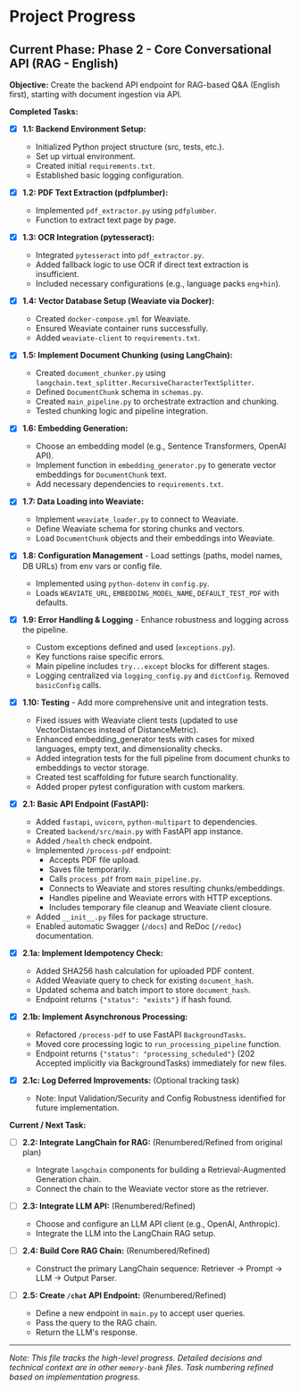 # Project Progress

## Current Phase: Phase 2 - Core Conversational API (RAG - English)

**Objective:** Create the backend API endpoint for RAG-based Q&A (English first), starting with document ingestion via API.

**Completed Tasks:**

*   [x] **1.1: Backend Environment Setup:**
    *   Initialized Python project structure (src, tests, etc.).
    *   Set up virtual environment.
    *   Created initial `requirements.txt`.
    *   Established basic logging configuration.
*   [x] **1.2: PDF Text Extraction (pdfplumber):**
    *   Implemented `pdf_extractor.py` using `pdfplumber`.
    *   Function to extract text page by page.
*   [x] **1.3: OCR Integration (pytesseract):**
    *   Integrated `pytesseract` into `pdf_extractor.py`.
    *   Added fallback logic to use OCR if direct text extraction is insufficient.
    *   Included necessary configurations (e.g., language packs `eng+hin`).
*   [x] **1.4: Vector Database Setup (Weaviate via Docker):**
    *   Created `docker-compose.yml` for Weaviate.
    *   Ensured Weaviate container runs successfully.
    *   Added `weaviate-client` to `requirements.txt`.
*   [x] **1.5: Implement Document Chunking (using LangChain):**
    *   Created `document_chunker.py` using `langchain.text_splitter.RecursiveCharacterTextSplitter`.
    *   Defined `DocumentChunk` schema in `schemas.py`.
    *   Created `main_pipeline.py` to orchestrate extraction and chunking.
    *   Tested chunking logic and pipeline integration.
*   [x] **1.6: Embedding Generation:**
    *   Choose an embedding model (e.g., Sentence Transformers, OpenAI API).
    *   Implement function in `embedding_generator.py` to generate vector embeddings for `DocumentChunk` text.
    *   Add necessary dependencies to `requirements.txt`.
*   [x] **1.7: Data Loading into Weaviate:**
    *   Implement `weaviate_loader.py` to connect to Weaviate.
    *   Define Weaviate schema for storing chunks and vectors.
    *   Load `DocumentChunk` objects and their embeddings into Weaviate.
*   [x] **1.8: Configuration Management** - Load settings (paths, model names, DB URLs) from env vars or config file.
    *   Implemented using `python-dotenv` in `config.py`.
    *   Loads `WEAVIATE_URL`, `EMBEDDING_MODEL_NAME`, `DEFAULT_TEST_PDF` with defaults.
*   [x] **1.9: Error Handling & Logging** - Enhance robustness and logging across the pipeline.
    *   Custom exceptions defined and used (`exceptions.py`).
    *   Key functions raise specific errors.
    *   Main pipeline includes `try...except` blocks for different stages.
    *   Logging centralized via `logging_config.py` and `dictConfig`. Removed `basicConfig` calls.
*   [x] **1.10: Testing** - Add more comprehensive unit and integration tests.
    *   Fixed issues with Weaviate client tests (updated to use VectorDistances instead of DistanceMetric).
    *   Enhanced embedding_generator tests with cases for mixed languages, empty text, and dimensionality checks.
    *   Added integration tests for the full pipeline from document chunks to embeddings to vector storage.
    *   Created test scaffolding for future search functionality.
    *   Added proper pytest configuration with custom markers.
*   [x] **2.1: Basic API Endpoint (FastAPI):**
    *   Added `fastapi`, `uvicorn`, `python-multipart` to dependencies.
    *   Created `backend/src/main.py` with FastAPI app instance.
    *   Added `/health` check endpoint.
    *   Implemented `/process-pdf` endpoint:
        *   Accepts PDF file upload.
        *   Saves file temporarily.
        *   Calls `process_pdf` from `main_pipeline.py`.
        *   Connects to Weaviate and stores resulting chunks/embeddings.
        *   Handles pipeline and Weaviate errors with HTTP exceptions.
        *   Includes temporary file cleanup and Weaviate client closure.
    *   Added `__init__.py` files for package structure.
    *   Enabled automatic Swagger (`/docs`) and ReDoc (`/redoc`) documentation.

*   [x] **2.1a: Implement Idempotency Check:**
    *   Added SHA256 hash calculation for uploaded PDF content.
    *   Added Weaviate query to check for existing `document_hash`.
    *   Updated schema and batch import to store `document_hash`.
    *   Endpoint returns `{"status": "exists"}` if hash found.
*   [x] **2.1b: Implement Asynchronous Processing:**
    *   Refactored `/process-pdf` to use FastAPI `BackgroundTasks`.
    *   Moved core processing logic to `run_processing_pipeline` function.
    *   Endpoint returns `{"status": "processing_scheduled"}` (202 Accepted implicitly via BackgroundTasks) immediately for new files.
*   [x] **2.1c: Log Deferred Improvements:** (Optional tracking task)
    *   Note: Input Validation/Security and Config Robustness identified for future implementation.

**Current / Next Task:**

*   [ ] **2.2: Integrate LangChain for RAG:** (Renumbered/Refined from original plan)
    *   Integrate `langchain` components for building a Retrieval-Augmented Generation chain.
    *   Connect the chain to the Weaviate vector store as the retriever.

*   [ ] **2.3: Integrate LLM API:** (Renumbered/Refined)
    *   Choose and configure an LLM API client (e.g., OpenAI, Anthropic).
    *   Integrate the LLM into the LangChain RAG setup.
*   [ ] **2.4: Build Core RAG Chain:** (Renumbered/Refined)
    *   Construct the primary LangChain sequence: Retriever -> Prompt -> LLM -> Output Parser.
*   [ ] **2.5: Create `/chat` API Endpoint:** (Renumbered/Refined)
    *   Define a new endpoint in `main.py` to accept user queries.
    *   Pass the query to the RAG chain.
    *   Return the LLM's response.

---

*Note: This file tracks the high-level progress. Detailed decisions and technical context are in other `memory-bank` files. Task numbering refined based on implementation progress.*
